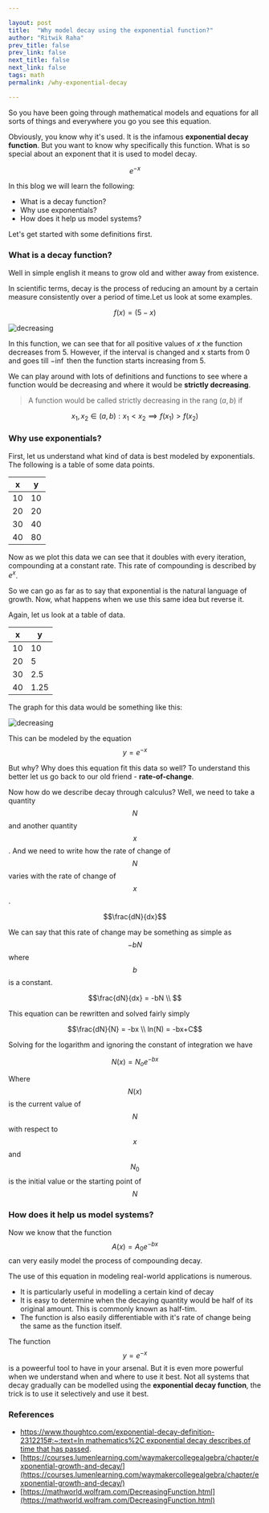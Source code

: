 ```yaml
---

layout: post
title:  "Why model decay using the exponential function?"
author: "Ritwik Raha"
prev_title: false
prev_link: false
next_title: false
next_link: false
tags: math
permalink: /why-exponential-decay

---
```


So you have been going through mathematical models and equations for all sorts of things and everywhere you go you see this equation.

Obviously, you know why it's used. It is the infamous **exponential decay function**. But you want to know why specifically this function. What is so special about an exponent that it is used to model decay.

$$e^{-x}$$

In this blog we will learn the following:

- What is a decay function?
- Why use exponentials?
- How does it help us model systems?

Let's get started with some definitions first.

### What is a decay function?

Well in simple english it means to grow old and wither away from existence.

In scientific terms, decay is the process of reducing an amount by a certain measure consistently over a period of time.Let us look at some examples.

$$f(x) = (5-x)$$

![decreasing]({{site.url}}/assets/post_images/5post/decreasing-function.gif)

In this function, we can see that for all positive values of $x$ the function decreases from 5. However, if the interval is changed and x starts from 0 and goes till $-\inf$ then the function starts increasing from 5.

We can play around with lots of definitions and functions to see where a function would be decreasing and where it would be **strictly decreasing**.

> A function would be called strictly decreasing in the rang $(a,b)$ if 

$$x_1,x_2 \in (a,b) : x_1 <x_2 \implies f(x_1) > f(x_2)$$

### Why use exponentials?

First, let us understand what kind of data is best modeled by exponentials. The following is a table of some data points.

| x  | y  |
|----|----|
| 10 | 10 |
| 20 | 20 |
| 30 | 40 |
| 40 | 80 |

Now as we plot this data we can see that it doubles with every iteration, compounding at a constant rate. This rate of compounding is described by $e^x$.

So we can go as far as to say that exponential is the natural language of growth. Now, what happens when we use this same idea but reverse it. 

Again, let us look at a table of data.

| x  | y    |
|----|------|
| 10 | 10   |
| 20 | 5    |
| 30 | 2.5  |
| 40 | 1.25 |

The graph for this data would be something like this:

![decreasing]({{site.url}}/assets/post_images/5post/exponential-decay.gif)

This can be modeled by the equation $$y= e^{-x}$$

But why? Why does this equation fit this data so well? To understand this better let us go back to our old friend - **rate-of-change**.

Now how do we describe decay through calculus? Well, we need to take a quantity $$N$$ and another quantity $$x$$. And we need to write how the rate of change of $$N$$ varies with the rate of change of $$x$$.

$$\frac{dN}{dx}$$

We can say that this rate of change may be something as simple as $$-bN$$ where $$b$$ is a constant.

$$\frac{dN}{dx} = -bN \\
$$

This equation can be rewritten and solved fairly simply

$$\frac{dN}{N} = -bx \\ 
ln(N) = -bx+C$$

Solving for the logarithm and ignoring the constant of integration we have

$$N(x) = N_oe^{-bx}$$

Where $$N(x)$$ is the current value of $$N$$ with respect to $$x$$ and $$N_0$$ is the initial value or the starting point of $$N$$

### How does it help us model systems?

Now we know that the function $$A(x) = A_0e^{-bx}$$ can very easily model the process of compounding decay. 

The use of this equation in modeling real-world applications is numerous.

- It is particularly useful in modelling a certain kind of decay
- It is easy to determine when the decaying quantity would be half of its original amount. This is commonly known as half-tim.
- The function is also easily differentiable with it's rate of change being the same as the function itself.

The function $$y= e^{-x}$$ is a poweerful tool to have in your arsenal. But it is even more powerful when we understand when and where to use it best. Not all systems that decay gradually can be modelled using the **exponential decay function**, the trick is to use it selectively and use it best. 

### References

- [https://www.thoughtco.com/exponential-decay-definition-2312215#:~:text=In mathematics%2C exponential decay describes,of time that has passed](https://www.thoughtco.com/exponential-decay-definition-2312215#:~:text=In%20mathematics%2C%20exponential%20decay%20describes,of%20time%20that%20has%20passed).
- [https://courses.lumenlearning.com/waymakercollegealgebra/chapter/exponential-growth-and-decay/](https://courses.lumenlearning.com/waymakercollegealgebra/chapter/exponential-growth-and-decay/)
- [https://mathworld.wolfram.com/DecreasingFunction.html](https://mathworld.wolfram.com/DecreasingFunction.html)